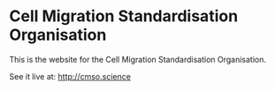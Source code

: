 
# Cell Migration Standardisation Organisation

This is the website for the Cell Migration Standardisation Organisation.

See it live at:  http://cmso.science


